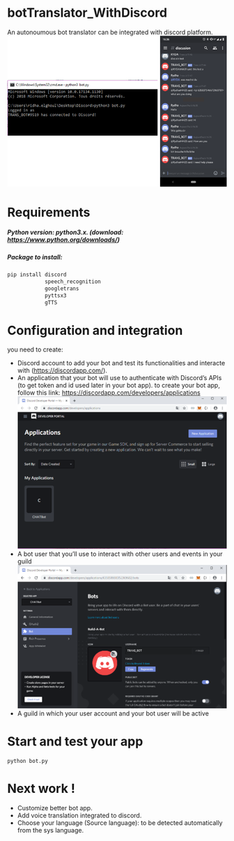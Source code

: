 # botTranslator_WithDiscord
An autonoumous bot translator can be integrated with discord platform.
![Demo](https://github.com/Ridha-ELGHOUL/botTranslator_WithDiscord/blob/master/img/demo_bot.png)
# Requirements
##### Python version: python3.x. (download: https://www.python.org/downloads/)
##### Package to install: 
``` 
pip install discord  
            speech_recognition
            googletrans
            pyttsx3
            gTTS
```
# Configuration and integration
you need to create:
- Discord account to add your bot and test its functionalities and interacte with (https://discordapp.com/). 
- An application that your bot will use to authenticate with Discord’s APIs (to get token and id used later in your bot app).
to create your bot app, follow this link: https://discordapp.com/developers/applications
![Demo](https://github.com/Ridha-ELGHOUL/botTranslator_WithDiscord/blob/master/img/create_app.png)
- A bot user that you’ll use to interact with other users and events in your guild
![Demo](https://github.com/Ridha-ELGHOUL/botTranslator_WithDiscord/blob/master/img/bot_app.PNG)
- A guild in which your user account and your bot user will be active
# Start and test your app
```
python bot.py
```
# Next work !
- Customize better bot app.
- Add voice translation integrated to discord.
- Choose your language (Source language): to be detected automatically from the sys language.
